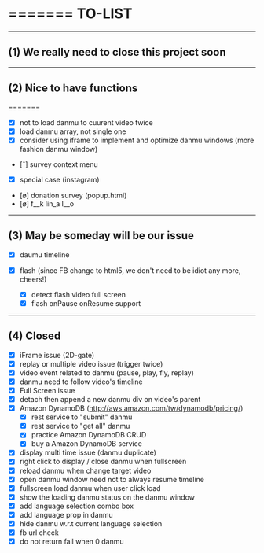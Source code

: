 =======
TO-LIST
=======

------------------------------------------------
(1) We really need to close this project soon
------------------------------------------------




------------------------------------------------
(2) Nice to have functions
------------------------------------------------


=======
- [X] not to load danmu to cuurent video twice
- [X] load danmu array, not single one
- [X] consider using iframe to implement and optimize danmu windows (more fashion danmu window)
- [ˆ] survey context menu
- [X] special case (instagram) 
- [ø] donation survey (popup.html)
- [ø] f__k lin_a l__o


------------------------------------------------
(3) May be someday will be our issue
------------------------------------------------

- [X] daumu timeline

 - [X] flash (since FB change to html5, we don't need to be idiot any more, cheers!)
   - [X] detect flash video full screen
   - [X] flash onPause onResume support

------------------------------------------------
(4) Closed
------------------------------------------------   
   
- [X] iFrame issue (2D-gate)
- [X] replay or multiple video issue (trigger twice)
- [X] video event related to danmu (pause, play, fly, replay)
- [X] danmu need to follow video's timeline
- [X] Full Screen issue
- [X] detach then append a new danmu div on video's parent
- [X] Amazon DynamoDB (http://aws.amazon.com/tw/dynamodb/pricing/)
  - [X] rest service to "submit" danmu
  - [X] rest service to "get all" danmu
  - [X] practice Amazon DynamoDB CRUD 
  - [X] buy a Amazon DynamoDB service
  
- [X] display multi time issue  (danmu duplicate)
- [X] right click to display / close danmu when fullscreen 
- [X] reload danmu when change target video
- [X] open danmu window need not to always resume timeline
- [X] fullscreen load danmu when user click load
- [X] show the loading danmu status on the danmu window
- [X] add language selection combo box
- [X] add language prop in danmu
- [X] hide danmu w.r.t current language selection
- [X] fb url check
- [X] do not return fail when 0 danmu
